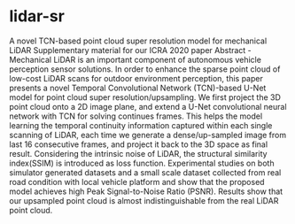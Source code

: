 # lidar-sr

A novel TCN-based point cloud super resolution model for mechanical LiDAR
Supplementary material for our ICRA 2020 paper
Abstract - Mechanical LiDAR is an important component of autonomous vehicle perception sensor solutions. In order to enhance the sparse point cloud of low-cost LiDAR scans for outdoor environment perception, this paper presents a novel Temporal Convolutional Network (TCN)-based U-Net model for point cloud super resolution/upsampling. We first project the 3D point cloud onto a 2D image plane, and extend a U-Net convolutional neural network with TCN for solving continues
frames. This helps the model learning the temporal continuity information captured within each single scanning of LiDAR, each time we generate a dense/up-sampled image from last 16 consecutive frames, and project it back to the 3D space as final result. Considering the intrinsic noise of LiDAR, the structural similarity index(SSIM) is introduced as loss function. Experimental studies on both simulator generated datasets and a small scale dataset collected from real road condition with local vehicle platform and show that the proposed model achieves high Peak Signal-to-Noise Ratio (PSNR). Results show that our upsampled point cloud is almost indistinguishable from the real LiDAR point cloud.
